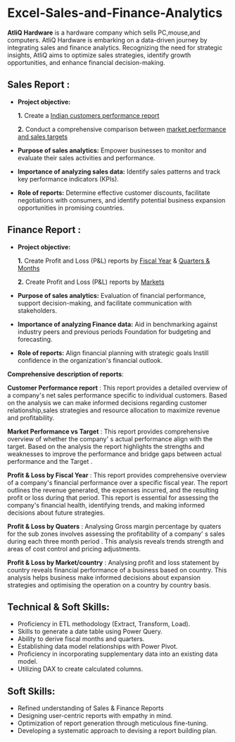 # Excel-Sales-and-Finance-Analytics
**AtliQ Hardware** is a hardware company which sells PC,mouse,and computers. AtliQ Hardware is embarking on a data-driven journey by integrating sales and finance analytics.
Recognizing the need for strategic insights, AtliQ aims to optimize sales strategies, identify growth opportunities, and enhance financial decision-making.
## Sales Report :


- **Project objective:** 

    **1.** Create a [Indian customers performance report](https://github.com/Abhinai116/Excel-Sales-and-Finance-Analytics-/blob/main/INDIA%20CUSTOMERS%20PERFORMANCE%20REPORT.pdf) 

    **2.** Conduct a comprehensive comparison between [market performance and sales targets](https://github.com/Pooja2514/Excel-Sales-Analytics-and-Finance-Analytics./blob/main/Market%20Performance%20vs%20Target.pdf)
- **Purpose of sales analytics:** Empower businesses to monitor and evaluate their sales activities and performance.

- **Importance of analyzing sales data:** Identify sales patterns and track key performance indicators (KPIs).

- **Role of reports:** Determine effective customer discounts, facilitate negotiations with consumers, and identify potential business expansion opportunities in promising countries.

## Finance Report :

- **Project objective:** 

    **1.** Create Profit and Loss (P&L) reports by [Fiscal Year](https://github.com/Abhinai116/Excel-Sales-and-Finance-Analytics-/blob/main/P%20%26%20L%20REPORT%20BY%20FISCAL%20YEARS.pdf) & [Quarters & Months](https://github.com/Abhinai116/Excel-Sales-and-Finance-Analytics-/blob/main/P%20%26%20L%20REPORT%20BY%20FISCAL%20MONTHS%20AND%20QUARTERS.pdf)

   **2.** Create Profit and Loss (P&L) reports by [Markets](https://github.com/Pooja2514/Excel-Sales-Analytics-and-Finance-Analytics./blob/main/P%20%26%20L%20by%20Market.pdf)

- **Purpose of sales analytics:** Evaluation of financial performance, support decision-making, and facilitate communication with stakeholders.

- **Importance of analyzing Finance data:** Aid in benchmarking against industry peers and previous periods Foundation for budgeting and forecasting.

- **Role of reports:** Align financial planning with strategic goals Instill confidence in the organization's financial outlook.

 **Comprehensive description of reports**:
 
  **Customer Performance report** : This report provides a detailed overview of a company's net sales performance specific to individual customers.
  Based on the analysis we can make informed decisions regarding customer relationship,sales strategies and resource allocation to maximize revenue and profitability.

  **Market Performance vs Target** : This report provides comprehensive overview of whether the company' s actual performance align with the target. 
  Based on the analysis the report highlights the strengths and weaknesses to improve the performance and bridge gaps between actual performance and the Target .

  **Profit & Loss by Fiscal Year** : This report provides comprehensive overview of a company's financial performance over a specific fiscal year. 
  The report outlines the revenue generated, the expenses incurred, and the resulting profit or loss during that period. This report is essential for assessing the company's financial health, identifying trends, and making informed decisions about future strategies.

   **Profit & Loss by Quaters** : Analysing Gross margin percentage by quaters for the sub zones involves assessing the profitability of a company' s sales during each three month period .
  This analysis reveals trends strength and areas of cost control and pricing adjustments.

  **Profit & Loss by Market/country** : Analysing profit and loss statement by country reveals financial performance of a business based on country.
  This analysis helps business make informed decisions about expansion strategies and optimising the operation on a country by country basis.
## Technical & Soft Skills:
- 	Proficiency in ETL methodology (Extract, Transform, Load).
- 	Skills to generate a date table using Power Query.
- 	Ability to derive fiscal months and quarters.
- 	Establishing data model relationships with Power Pivot.
- 	Proficiency in incorporating supplementary data into an existing data model.
- 	Utilizing DAX to create calculated columns.

## Soft Skills:
- 	Refined understanding of Sales & Finance Reports
- 	Designing user-centric reports with empathy in mind.
- 	Optimization of report generation through meticulous fine-tuning.
- 	Developing a systematic approach to devising a report building plan.
